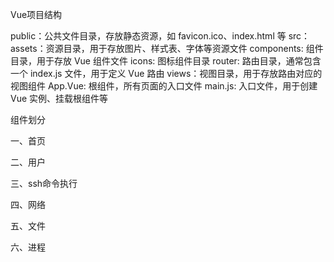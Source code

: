 Vue项目结构

public：公共文件目录，存放静态资源，如 favicon.ico、index.html 等
src：
    assets：资源目录，用于存放图片、样式表、字体等资源文件
    components: 组件目录，用于存放 Vue 组件文件
        icons: 图标组件目录
    router: 路由目录，通常包含一个 index.js 文件，用于定义 Vue 路由
    views：视图目录，用于存放路由对应的视图组件
    App.Vue: 根组件，所有页面的入口文件
    main.js: 入口文件，用于创建 Vue 实例、挂载根组件等


组件划分

一、首页

二、用户

三、ssh命令执行

四、网络

五、文件

六、进程